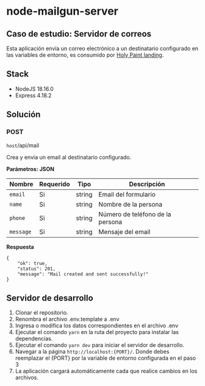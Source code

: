 # node-mailgun-server

## Caso de estudio: Servidor de correos

Esta aplicación envía un correo electrónico a un destinatario configurado en las variables de entorno, es consumido por [Holy Paint landing](https://github.com/juanfix/react-holy-paint-landing).

## Stack

- NodeJS 18.16.0
- Express 4.18.2

## Solución

### POST

`host`/api/mail<br/>

Crea y envia un email al destinatario configurado.

**Parámetros: JSON**

| Nombre    | Requerido | Tipo   | Descripción                      |
| --------- | --------- | ------ | -------------------------------- |
| `email`   | Si        | string | Email del formulario             |
| `name`    | Si        | string | Nombre de la persona             |
| `phone`   | Si        | string | Número de teléfono de la persona |
| `message` | Si        | string | Mensaje del email                |

**Respuesta**

```
{
    "ok": true,
    "status": 201,
    "message": "Mail created and sent successfully!"
}
```

## Servidor de desarrollo

1. Clonar el repositorio.
2. Renombra el archivo .env.template a .env
3. Ingresa o modifica los datos correspondientes en el archivo .env
4. Ejecutar el comando `yarn` en la ruta del proyecto para instalar las dependencias.
5. Ejecutar el comando `yarn dev` para iniciar el servidor de desarrollo.
6. Navegar a la página `http://localhost:{PORT}/`. Donde debes reemplazar el {PORT} por la variable de entorno configurada en el paso 3
7. La aplicación cargará automáticamente cada que realice cambios en los archivos.
